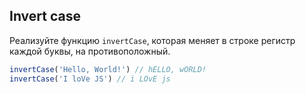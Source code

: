 ## Invert case

Реализуйте функцию `invertCase`, которая меняет в строке регистр каждой буквы, на противоположный.

```js
invertCase('Hello, World!') // hELLO, wORLD!
invertCase('I loVe JS') // i LOvE js
```

